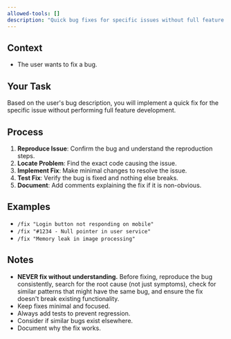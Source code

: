 ```yaml
---
allowed-tools: []
description: "Quick bug fixes for specific issues without full feature development."
---
```


## Context

- The user wants to fix a bug.

## Your Task

Based on the user's bug description, you will implement a quick fix for the specific issue without performing full feature development.

## Process

1.  **Reproduce Issue**: Confirm the bug and understand the reproduction steps.
2.  **Locate Problem**: Find the exact code causing the issue.
3.  **Implement Fix**: Make minimal changes to resolve the issue.
4.  **Test Fix**: Verify the bug is fixed and nothing else breaks.
5.  **Document**: Add comments explaining the fix if it is non-obvious.

## Examples

-   `/fix "Login button not responding on mobile"`
-   `/fix "#1234 - Null pointer in user service"`
-   `/fix "Memory leak in image processing"`

## Notes

-   **NEVER fix without understanding.** Before fixing, reproduce the bug consistently, search for the root cause (not just symptoms), check for similar patterns that might have the same bug, and ensure the fix doesn't break existing functionality.
-   Keep fixes minimal and focused.
-   Always add tests to prevent regression.
-   Consider if similar bugs exist elsewhere.
-   Document why the fix works.